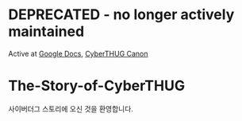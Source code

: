 # **DEPRECATED** - no longer actively maintained

Active at [Google Docs](https://docs.google.com/document/d/1q60uwHXJsbN2q2fMCm3nL2_bM0UnxYqHk_JWB3BG9OI/edit?usp=sharing), [CyberTHUG Canon](https://www.thecyberthug.com/canon)

# The-Story-of-CyberTHUG

사이버더그 스토리에 오신 것을 환영합니다.
